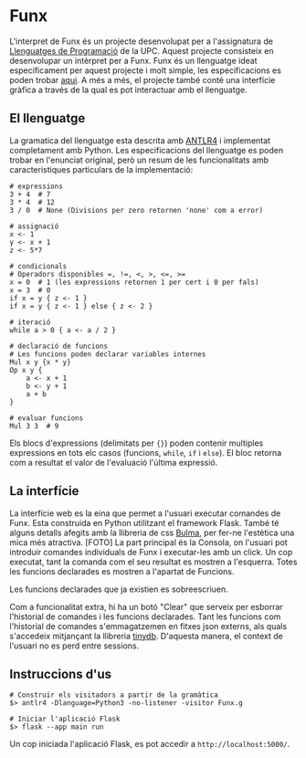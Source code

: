 # Funx
L'interpret de Funx és un projecte desenvolupat per a l'assignatura de [Llenguatges de Programació](https://www.fib.upc.edu/ca/estudis/graus/grau-en-enginyeria-informatica/pla-destudis/assignatures/LP) de la UPC. Aquest projecte consisteix en desenvolupar un intèrpret per a Funx. Funx és un llenguatge ideat especificament per aquest projecte i molt simple, les especificacions es poden trobar [aqui](https://github.com/gebakx/lp-funcions). A més a més, el projecte també conté una interfície gràfica a través de la qual es pot interactuar amb el llenguatge.


## El llenguatge
La gramatica del llenguatge esta descrita amb [ANTLR4](https://www.antlr.org/) i implementat completament amb Python. 
Les especificacions del llenguatge es poden trobar en l'enunciat original, però un resum de les funcionalitats amb caracteristiques particulars de la implementació:
```
# expressions
3 + 4  # 7
3 * 4  # 12
3 / 0  # None (Divisions per zero retornen 'none' com a error)

# assignació
x <- 1  
y <- x + 1
z <- 5*7

# condicionals
# Operadors disponibles =, !=, <, >, <=, >=
x = 0  # 1 (les expressions retornen 1 per cert i 0 per fals)
x = 3  # 0
if x = y { z <- 1 }
if x = y { z <- 1 } else { z <- 2 }

# iteració
while a > 0 { a <- a / 2 }

# declaració de funcions
# Les funcions poden declarar variables internes
Mul x y {x * y}
Op x y { 
	a <- x + 1 
	b <- y + 1 
	a + b 
}

# evaluar funcions
Mul 3 3  # 9

```

Els blocs d'expressions (delimitats per `{}`) poden contenir multiples expressions en tots elc casos (funcions, `while`, `if` i `else`). El bloc retorna com a resultat el valor de l'evaluació l'última expressió.

## La interfície
La interfície web es la eina que permet a l'usuari executar comandes de Funx. Esta construida en Python utilitzant el framework Flask. També té alguns detalls afegits amb la llibreria de css [Bulma](https://bulma.io/), per fer-ne l'estètica una mica més atractiva. 
 [FOTO]
La part principal és la Consola, on l'usuari pot introduir comandes individuals de Funx i executar-les amb un click.  Un cop executat, tant la comanda com el seu resultat es mostren a l'esquerra. Totes les funcions declarades es mostren a l'apartat de Funcions.
 
Les funcions declarades que ja existien es sobreescriuen.

Com a funcionalitat extra, hi ha un botó "Clear" que serveix per esborrar l'historial de comandes i les funcions declarades. Tant les funcions com l'historial de comandes s'emmagatzemen en fitxes json externs, als quals s'accedeix mitjançant la llibreria [tinydb](https://tinydb.readthedocs.io/en/latest/). D'aquesta manera, el context de l'usuari no es perd entre sessions.

## Instruccions d'us

```
# Construir els visitadors a partir de la gramàtica
$> antlr4 -Dlanguage=Python3 -no-listener -visitor Funx.g

# Iniciar l'aplicació Flask
$> flask --app main run
```
Un cop iniciada l'aplicació Flask, es pot accedir a `http://localhost:5000/`.

